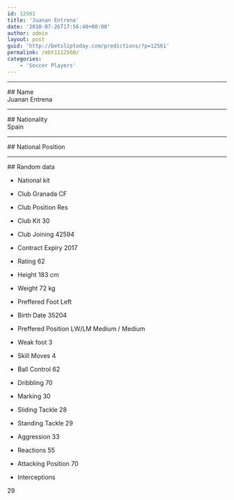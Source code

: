 ```yaml
---
id: 12561
title: 'Juanan Entrena'
date: '2010-07-26T17:56:40+00:00'
author: admin
layout: post
guid: 'http://betsliptoday.com/predictions/?p=12561'
permalink: /mbt1112560/
categories:
    - 'Soccer Players'
---
```


- - - - - -

\## Name  
 Juanan Entrena

- - - - - -

\## Nationality  
 Spain

- - - - - -

\## National Position

- - - - - -

\## Random data

- National kit
- Club
 Granada CF

- Club Position
 Res

- Club Kit
 30

- Club Joining
 42594

- Contract Expiry
 2017

- Rating
 62

- Height
 183 cm

- Weight
 72 kg

- Preffered Foot
 Left

- Birth Date
 35204

- Preffered Position
 LW/LM Medium / Medium

- Weak foot
 3

- Skill Moves
 4

- Ball Control
 62

- Dribbling
 70

- Marking
 30

- Sliding Tackle
 28

- Standing Tackle
 29

- Aggression
 33

- Reactions
 55

- Attacking Position
 70

- Interceptions

 29